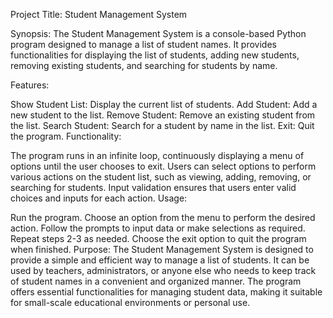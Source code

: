 Project Title: Student Management System

Synopsis:
The Student Management System is a console-based Python program designed to manage a list of student names. It provides functionalities for displaying the list of students, adding new students, removing existing students, and searching for students by name.

Features:

Show Student List: Display the current list of students.
Add Student: Add a new student to the list.
Remove Student: Remove an existing student from the list.
Search Student: Search for a student by name in the list.
Exit: Quit the program.
Functionality:

The program runs in an infinite loop, continuously displaying a menu of options until the user chooses to exit.
Users can select options to perform various actions on the student list, such as viewing, adding, removing, or searching for students.
Input validation ensures that users enter valid choices and inputs for each action.
Usage:

Run the program.
Choose an option from the menu to perform the desired action.
Follow the prompts to input data or make selections as required.
Repeat steps 2-3 as needed.
Choose the exit option to quit the program when finished.
Purpose:
The Student Management System is designed to provide a simple and efficient way to manage a list of students. It can be used by teachers, administrators, or anyone else who needs to keep track of student names in a convenient and organized manner. The program offers essential functionalities for managing student data, making it suitable for small-scale educational environments or personal use.
